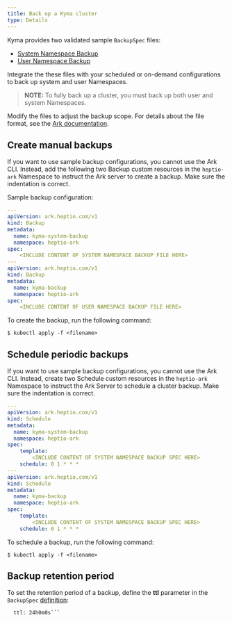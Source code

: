 ```yaml
---
title: Back up a Kyma cluster
type: Details
---
```

Kyma provides two validated sample `BackupSpec` files:

- [System Namespace Backup](/assets/system-backup.yaml)
- [User Namespace Backup](/assets/all-backup.yaml)


Integrate the these files with your scheduled or on-demand configurations to back up system and user Namespaces. 

>**NOTE:** To fully back up a cluster, you must back up both user and system Namespaces. 

Modify the files to adjust the backup scope. For details about the file format, see the [Ark documentation](https://github.com/heptio/velero/blob/master/docs/api-types/backup.md).

## Create manual backups

If you want to use sample backup configurations, you cannot use the Ark CLI. Instead, add the following two Backup custom resources in the `heptio-ark` Namespace to instruct the Ark server to create a backup. Make sure the indentation is correct.

Sample backup configuration:

```yaml
---
apiVersion: ark.heptio.com/v1
kind: Backup
metadata:
  name: kyma-system-backup
  namespace: heptio-ark
spec:
    <INCLUDE CONTENT OF SYSTEM NAMESPACE BACKUP FILE HERE>
---
apiVersion: ark.heptio.com/v1
kind: Backup
metadata:
  name: kyma-backup
  namespace: heptio-ark
spec:
    <INCLUDE CONTENT OF USER NAMESPACE BACKUP FILE HERE>
```

To create the backup, run the following command:

```$ kubectl apply -f <filename>```

## Schedule periodic backups

If you want to use sample backup configurations, you cannot use the Ark CLI. Instead, create two Schedule custom resources in the `heptio-ark` Namespace to instruct the Ark Server to schedule a cluster backup. Make sure the indentation is correct.

```yaml
---
apiVersion: ark.heptio.com/v1
kind: Schedule
metadata:
  name: kyma-system-backup
  namespace: heptio-ark
spec:
    template:
        <INCLUDE CONTENT OF SYSTEM NAMESPACE BACKUP SPEC HERE>
    schedule: 0 1 * * *
---
apiVersion: ark.heptio.com/v1
kind: Schedule
metadata:
  name: kyma-backup
  namespace: heptio-ark
spec:
    template:
        <INCLUDE CONTENT OF SYSTEM NAMESPACE BACKUP SPEC HERE>
    schedule: 0 1 * * *
```

To schedule a backup, run the following command:

```$ kubectl apply -f <filename>```

## Backup retention period

To set the retention period of a backup, define the **ttl** parameter in the `BackupSpec` [definition](https://github.com/heptio/velero/blob/master/docs/api-types/backup.md):

```  # The amount of time before this backup is eligible for garbage collection.
  ttl: 24h0m0s```
